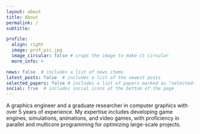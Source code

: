 ```yaml
---
layout: about
title: About
permalink: /
subtitle:

profile:
  align: right
  image: prof_pic.jpg
  image_circular: false # crops the image to make it circular
  more_info: >

news: false  # includes a list of news items
latest_posts: false  # includes a list of the newest posts
selected_papers: false # includes a list of papers marked as "selected={true}"
social: true  # includes social icons at the bottom of the page
---
```


A graphics engineer and a graduate researcher in computer graphics with over 5 years of experience. My expertise includes developing game engines, simulations, animations, and video games, with proficiency in parallel and multicore programming for optimizing large-scale projects.
